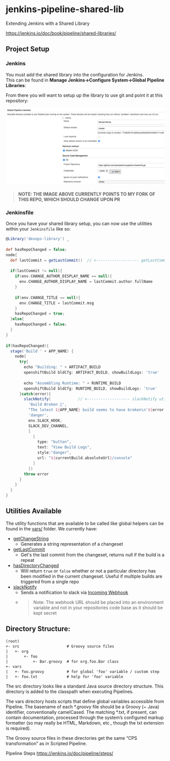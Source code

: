 # jenkins-pipeline-shared-lib
Extending Jenkins with a Shared Library

https://jenkins.io/doc/book/pipeline/shared-libraries/


## Project Setup

### Jenkins

You must add the shared library into the configuration for Jenkins.  
This can be found in **Manage Jenkins->Configure System->Global Pipeline Libraries**:

From there you will want to setup up the library to use git and point it at this repository:

![Global Pipeline Setup](./docs/global-pipeline-jenkins-setup.png)

> #### NOTE: THE IMAGE ABOVE CURRENTLY POINTS TO MY FORK OF THIS REPO, WHICH SHOULD CHANGE UPON PR

### Jenkinsfile

Once you have your shared library setup, you can now use the utilities within your `Jenkinsfile` like so:

```groovy
@Library('devops-library') _

def hasRepoChanged = false;
node{
  def lastCommit = getLastCommit()  // <------------------- getLastCommit utility from vars/
  
  if(lastCommit != null){
    if(env.CHANGE_AUTHOR_DISPLAY_NAME == null){
      env.CHANGE_AUTHOR_DISPLAY_NAME = lastCommit.author.fullName
    }

    if(env.CHANGE_TITLE == null){
      env.CHANGE_TITLE = lastCommit.msg
    }
    hasRepoChanged = true;
  }else{
    hasRepoChanged = false;
  }
}

if(hasRepoChanged){
  stage('Build ' + APP_NAME) {
    node{
      try{
        echo "Building: " + ARTIFACT_BUILD
        openshiftBuild bldCfg: ARTIFACT_BUILD, showBuildLogs: 'true'
        
        echo "Assembling Runtime: " + RUNTIME_BUILD
        openshiftBuild bldCfg: RUNTIME_BUILD, showBuildLogs: 'true'
      }catch(error){
        slackNotify(            // <------------------- slackNotify utility from vars/
          'Build Broken 🤕',
          "The latest ${APP_NAME} build seems to have broken\n'${error.message}'",
          'danger',
          env.SLACK_HOOK,
          SLACK_DEV_CHANNEL,
          [
            [
              type: "button",
              text: "View Build Logs",
              style:"danger",           
              url: "${currentBuild.absoluteUrl}/console"
            ]
          ])
        throw error
      }
    }
  }
}
```

## Utilities Available

The utility functions that are available to be called like global helpers can be found in the [vars/](./vars/) folder.  We currently have:

- [getChangeString](./vars/getChangeString.groovy)
    - Generates a string representation of a changeset
- [getLastCommit](./vars/getLastCommit.groovy)
    - Get's the last commit from the changeset, returns null if the build is a repeat
- [hasDirectoryChanged](./vars/hasDirectoryChanged.groovy)
    - Will return `true` or `false` whether or not a particular directory has been modified in the current changeset.  Useful if multiple builds are triggered from a single repo
- [slackNotify](./vars/slackNotify.groovy)
    - Sends a notification to slack via [Incoming Webhook](https://api.slack.com/incoming-webhooks)
    - >Note: The webhook URL should be placed into an environment variable and not in your repositories code base as it should be kept secret


## Directory Structure:

```
(root)
+- src                     # Groovy source files
|   +- org
|       +- foo
|           +- Bar.groovy  # for org.foo.Bar class
+- vars
|   +- foo.groovy          # for global 'foo' variable / custom step
|   +- foo.txt             # help for 'foo' variable
```

The src directory looks like a standard Java source directory structure. This directory is added to the classpath when executing Pipelines.

The vars directory hosts scripts that define global variables accessible from Pipeline. The basename of each *.groovy file should be a Groovy (~ Java) identifier, conventionally camelCased. The matching *.txt, if present, can contain documentation, processed through the system’s configured markup formatter (so may really be HTML, Markdown, etc., though the txt extension is required).

The Groovy source files in these directories get the same “CPS transformation” as in Scripted Pipeline.


Pipeline Steps 
https://jenkins.io/doc/pipeline/steps/
